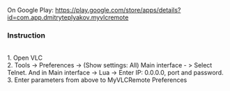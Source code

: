 On Google Play: https://play.google.com/store/apps/details?id=com.app.dmitryteplyakov.myvlcremote

<h3>Instruction</h3><br>
1. Open VLC<br>
2. Tools -> Preferences -> (Show settings: All) Main interface - > Select Telnet. And in Main interface -> Lua -> Enter IP: 0.0.0.0, port and password.<br>
3. Enter parameters from above to MyVLCRemote Preferences
